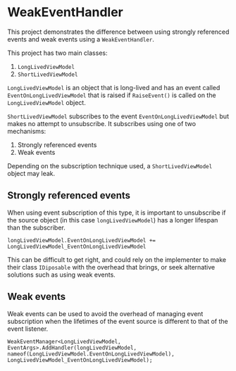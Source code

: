 # WeakEventHandler

This project demonstrates the difference between using strongly referenced events and weak events using a `WeakEventHandler`.

This project has two main classes:
1. `LongLivedViewModel`
2. `ShortLivedViewModel`

`LongLivedViewModel` is an object that is long-lived and has an event called `EventOnLongLivedViewModel` that is raised if `RaiseEvent()` is called on the `LongLivedViewModel` object.

`ShortLivedViewModel` subscribes to the event `EventOnLongLivedViewModel` but makes no attempt to unsubscribe. It subscribes using one of two mechanisms:
1. Strongly referenced events
2. Weak events

Depending on the subscription technique used, a `ShortLivedViewModel` object may leak.

## Strongly referenced events

When using event subscription of this type, it is important to unsubscribe if the source object (in this case `longLivedViewModel`) has a longer lifespan than the subscriber.

```
longLivedViewModel.EventOnLongLivedViewModel += LongLivedViewModel_EventOnLongLivedViewModel
```

This can be difficult to get right, and could rely on the implementer to make their class `IDiposable` with the overhead that brings, or seek alternative solutions such as using weak events.

## Weak events

Weak events can be used to avoid the overhead of managing event subscription when the lifetimes of the event source is different to that of the event listener.

```
WeakEventManager<LongLivedViewModel, EventArgs>.AddHandler(longLivedViewModel, nameof(LongLivedViewModel.EventOnLongLivedViewModel), LongLivedViewModel_EventOnLongLivedViewModel);
```
